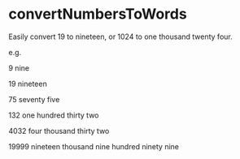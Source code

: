 # convertNumbersToWords
Easily convert 19 to nineteen, or 1024 to one thousand twenty four.

e.g.
 
9
nine

19 
nineteen

75 
seventy five

132 
one hundred thirty two

4032 
four thousand thirty two

19999 
nineteen thousand nine hundred ninety nine 
